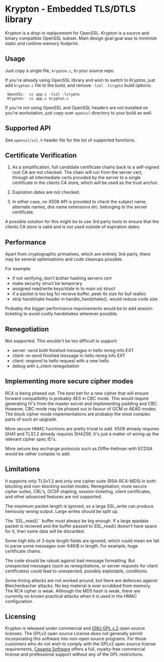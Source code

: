 Krypton - Embedded TLS/DTLS library
===================================

Krypton is a drop-in replacement for OpenSSL.
Krypton is a source and binary compatible OpenSSL subset. Main design goal goal
was to minimize static and runtime memory footprint.

## Usage

Just copy a single file, `krypton.c`, to your source repo.

If you're already using OpenSSL library and wish to switch to Krypton,
just add `krypton.c` file to the build, and remove `-lssl -lcrypto` build
options:

     OpenSSL:  cc app.c -lssl -lcrypto
     Krypton:  cc app.c krypton.c

If you're not using OpenSSL and OpenSSL headers are not installed on you're
workstation, just copy over `openssl` directory to your build as well.

## Supported API

See `openssl/ssl.h` header file for the list of supported functions.

## Certificate Verification

1. As a simplification, full candidate certificate chains back to a self-signed
root CA are not checked. The chain will run from the server cert, through all
intermediate certs provided by the server to a single certificate in the
clients CA store, which will be used as the trust anchor.

2. Expiration dates are not checked.

3. In either case, no X509 API is provided to check the subject name, alternate
names, dns name extensions etc. belonging to the server certificate.

A possible solution for this might be to use 3rd party tools to ensure that the
clients CA store is valid and is not used outside of expiration dates.


## Performance

Apart from cryptographic primatives, which are entirely 3rd-party, there may be
several optimisations and code cleanups possible.

For example:

  - if not verifying, don't bother hashing servers cert
  - make security struct be temporary
  - assigned read/write keys/state in to main ssl struct
  - if a packet is too big for recieve buffer, peek its size for buf realloc
  - strip handshake header in handle_handshake(), would reduce code size

Probably the bigger performance improvements would be to add session ticketing
to avoid costly handshakes wherever possible.

## Renegotiation

Not supported. This wouldn't be too difficult to support:

  - server: send both finished messages in hello reneg info EXT
  - client: re-send finished message in hello reneg info EXT
  - client: respond to hello request with a new hello
  - debug with s_client renegotiation


## Implementing more secure cipher modes

RC4 is being phased out. The best bet for a new cipher that will ensure forward
compatibility is probably AES in CBC mode. This would require generating IV's
from the master secret and implementing padding and CBC. However, CBC mode may
be phased out in favour of GCM or AEAD modes. The block cipher mode
implementations are probably the most complex parts of such an upgrade.

More secure HMAC functions are pretty trivial to add. X509 already requires
SHA1 and TLS1.2 already requires SHA256. It's just a matter of wiring up the
relevant cipher spec ID's.

More secure key exchange protocols such as Diffie-Hellman with ECDSA would be
rather complex to add.

## Limitations

It supports only TLSv1.2 and only one cipher suite (RSA-RC4-MD5) in
both blocking and non-blocking socket modes.
Renegotiation, more secure cipher suites, CRL's,
OCSP stapling, session ticketing, client certificates, and other advanced
features are not supported.

The maximum packet length is ignored, so a large SSL_write can produce
heinously wrong output. Large writes should be split up.

The `SSL_read()`` buffer must always be big enough.
If a large appdata packet is recieved and the buffer passed to SSL_read() doesn't have space for it, then some data will be discarded.

Some high bits of 3-byte length fields are ignored, which could mean we fail to
parse some messages over 64KiB in length. For example, huge certificate chains.

The code should be robust against bad message formatting. But unexpected
messages (such as renegotiations, or server requests for client certificates)
could lead to unexpected, possibly explotable, conditions.

Some timing attacks are not worked around, but there are defences against
Bleichenbacher attacks. No key material is ever scrubbed from memory. The RC4
cipher is weak. Although the MD5 hash is weak, there are currently no known
practical attacks when it is used in the HMAC configuration.

## Licensing

Krypton is released under commercial and
[GNU GPL v.2](http://www.gnu.org/licenses/old-licenses/gpl-2.0.html) open
source licenses. The GPLv2 open source License does not generally permit
incorporating this software into non-open source programs.
For those customers who do not wish to comply with the GPLv2 open
source license requirements,
[Cesanta Software](http://cesanta.com) offers a full,
royalty-free commercial license and professional support
without any of the GPL restrictions.
